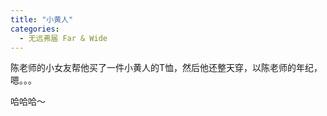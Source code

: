 ```yaml
---
title: "小黄人"
categories:
  - 无远弗届 Far & Wide
---
```


陈老师的小女友帮他买了一件小黄人的T恤，然后他还整天穿，以陈老师的年纪，嗯。。。

哈哈哈～